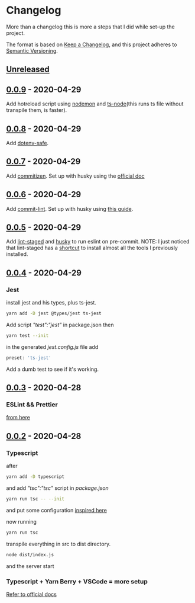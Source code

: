 # Changelog
More than a changelog this is more a steps that I did while set-up the project.

The format is based on [Keep a Changelog](https://keepachangelog.com/en/1.0.0/),
and this project adheres to [Semantic Versioning](https://semver.org/spec/v2.0.0.html).

## [Unreleased]

## [0.0.9] - 2020-04-29
Add hotreload script using [nodemon](https://nodemon.io/) and [ts-node](https://www.npmjs.com/package/ts-node)(this runs ts file without transpile them, is faster).

## [0.0.8] - 2020-04-29
Add [dotenv-safe](https://www.npmjs.com/package/dotenv-safe).

## [0.0.7] - 2020-04-29
Add [commitizen](https://github.com/commitizen/cz-cli).
Set up with husky using the [official doc](https://github.com/commitizen/cz-cli#husky)

## [0.0.6] - 2020-04-29
Add [commit-lint](https://github.com/conventional-changelog/commitlint#config).
Set up with husky using [this guide](https://dev.to/omarfesal/how-to-validate-commit-message-convention-using-commitlint-and-husky-aaa).

## [0.0.5] - 2020-04-29
Add [lint-staged](https://www.npmjs.com/package/lint-staged) and [husky](https://www.npmjs.com/package/husky) to run eslint on pre-commit.
NOTE: I just noticed that lint-staged has a [shortcut](https://www.npmjs.com/package/lint-staged#installation-and-setup) to install almost all the tools I previously installed.

## [0.0.4] - 2020-04-29
### Jest
install jest and his types, plus ts-jest.
```sh
yarn add -D jest @types/jest ts-jest
```
Add script _"test":"jest"_ in package.json then
```sh
yarn test --init
```
in the generated _jest.config.js_ file add 
```js
preset: 'ts-jest'
```
Add a dumb test to see if it's working.

## [0.0.3] - 2020-04-28
### ESLint && Prettier
[from here](https://dev.to/robertcoopercode/using-eslint-and-prettier-in-a-typescript-project-53jb)


## [0.0.2] - 2020-04-28
### Typescript
after
```sh
yarn add -D typescript
```
and add _"tsc":"tsc"_ script in _package.json_

```sh
yarn run tsc -- --init
```
and put some configuration [inspired here](https://developer.okta.com/blog/2018/11/15/node-express-typescript)

now running 
```sh
yarn run tsc
```
transpile everything in src to dist directory.
```sh
node dist/index.js
```
and the server start

### Typescript + Yarn Berry + VSCode = more setup
[Refer to official docs](https://yarnpkg.com/advanced/editor-sdks#vscode)


[Unreleased]: https://github.com/pierluigi-giancola/node-admin/compare/v0.0.9...HEAD
[0.0.9]: https://github.com/pierluigi-giancola/node-admin/compare/v0.0.8...v0.0.9
[0.0.8]: https://github.com/pierluigi-giancola/node-admin/compare/v0.0.7...v0.0.8
[0.0.7]: https://github.com/pierluigi-giancola/node-admin/compare/v0.0.6...v0.0.7
[0.0.6]: https://github.com/pierluigi-giancola/node-admin/compare/v0.0.5...v0.0.6
[0.0.5]: https://github.com/pierluigi-giancola/node-admin/compare/v0.0.4...v0.0.5
[0.0.4]: https://github.com/pierluigi-giancola/node-admin/compare/v0.0.3...v0.0.4
[0.0.3]: https://github.com/pierluigi-giancola/node-admin/compare/v0.0.2...v0.0.3
[0.0.2]: https://github.com/pierluigi-giancola/node-admin/releases/tag/v0.0.2